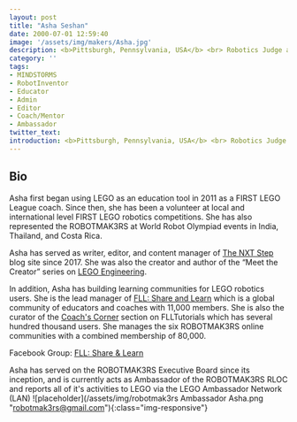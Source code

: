 ```yaml
---
layout: post
title: "Asha Seshan"
date: 2000-07-01 12:59:40
image: '/assets/img/makers/Asha.jpg'
description: <b>Pittsburgh, Pennsylvania, USA</b> <br> Robotics Judge and Mentor
category: ''
tags:
- MINDSTORMS
- RobotInventor
- Educator
- Admin
- Editor
- Coach/Mentor
- Ambassador
twitter_text:
introduction: <b>Pittsburgh, Pennsylvania, USA</b> <br> Robotics Judge and Mentor
---
```


## Bio

Asha first began using LEGO as an education tool in 2011 as a FIRST LEGO League coach. Since then, she has been a volunteer at local and international level FIRST LEGO robotics competitions. She has also represented the ROBOTMAK3RS at World Robot Olympiad events in India, Thailand, and Costa Rica.

Asha has served as writer, editor, and content manager of <a href="http://www.thenxtstep.com/">The NXT Step</a> blog site since 2017. She was also the creator and author of the “Meet the Creator” series on <a href="http://www.legoengineering.com/?s=meet+the+creator">LEGO Engineering</a>.

In addition, Asha has building learning communities for LEGO robotics users. She is the lead manager of <a href="https://www.facebook.com/groups/FLLShareandLearn/">FLL: Share and Learn</a> which is a global community of educators and coaches with 11,000 members. She is also the curator of the <a href="http://http://flltutorials.com/CoachCorner.html">Coach's Corner</a> section on FLLTutorials which has several hundred thousand users. She manages the six ROBOTMAK3RS online communities with a combined membership of 80,000.

Facebook Group: [FLL: Share & Learn](https://www.facebook.com/groups/FLLShareandLearn/)

Asha has served on the ROBOTMAK3RS Executive Board since its inception, and is currently acts as Ambassador of the ROBOTMAK3RS RLOC and reports all of it's activities to LEGO via the LEGO Ambassador Network (LAN)
![placeholder](/assets/img/robotmak3rs Ambassador Asha.png "robotmak3rs@gmail.com"){:class="img-responsive"}

